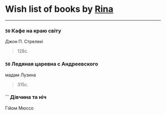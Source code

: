 # Wish list of books by [Rina](https://plus.google.com/u/0/102857111133378678801/)
---

### `50` Кафе на краю світу
Джон П. Стрелекі
> 128с.

### `50` Ледяная царевна с Андреевского
мадам Лузина
> 315с.

### `` Дівчина та ніч
Гійом Мюссо

